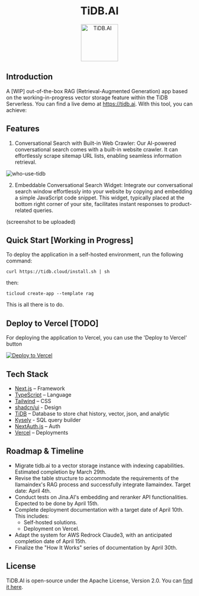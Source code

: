 <div align="center">
<h1>TiDB.AI</h1>
  <a href='https://tidb.cloud/?utm_source=github&utm_medium=tidb.ai'>
    <img src="https://raw.githubusercontent.com/pingcap/tidb.ai/main/www/public/nextra/icon-dark.svg" alt="TiDB.AI" width =100 height=100></img>
  </a>
</div>

## Introduction
A [WIP] out-of-the-box RAG (Retrieval-Augmented Generation) app based on the working-in-progress vector storage feature within the TiDB Serverless. You can find a live demo at https://tidb.ai. With this tool, you can achieve:


## Features
1. Conversational Search with Built-in Web Crawler: Our AI-powered conversational search comes with a built-in website crawler. It can effortlessly scrape sitemap URL lists, enabling seamless information retrieval.

![who-use-tidb](https://github.com/pingcap/tidb.ai/assets/1237528/0784e26e-8392-4bbe-bda1-6a680b12a805 "Image Title")

2. Embeddable Conversational Search Widget: Integrate our conversational search window effortlessly into your website by copying and embedding a simple JavaScript code snippet. This widget, typically placed at the bottom right corner of your site, facilitates instant responses to product-related queries.

(screenshot to be uploaded)

## Quick Start [Working in Progress]
To deploy the application in a self-hosted environment, run the following command:

```
curl https://tidb.cloud/install.sh | sh
```
then:
```
ticloud create-app --template rag
```

This is all there is to do.


## Deploy to Vercel [TODO]
For deploying the application to Vercel, you can use the 'Deploy to Vercel' button

[![Deploy to Vercel](https://vercel.com/button)](https://vercel.com/import/project?template=YOUR_GITHUB_REPOSITORY_URL)


## Tech Stack
- [Next.js](https://nextjs.org/) – Framework
- [TypeScript](https://www.typescriptlang.org/) – Language
- [Tailwind](https://tailwindcss.com/) – CSS
- [shadcn/ui](https://ui.shadcn.com/) - Design
- [TiDB](https://tidb.cloud/) – Database to store chat history, vector, json, and analytic
- [Kysely](https://kysely.dev/) - SQL query builder
- [NextAuth.js](https://next-auth.js.org/) – Auth
- [Vercel](https://vercel.com/) – Deployments


## Roadmap & Timeline

* Migrate tidb.ai to a vector storage instance with indexing capabilities. Estimated completion by March 29th.
* Revise the table structure to accommodate the requirements of the llamaindex's RAG process and successfully integrate llamaindex. Target date: April 4th.
* Conduct tests on Jina.AI's embedding and reranker API functionalities. Expected to be done by April 15th.
* Complete deployment documentation with a target date of April 10th. This includes:
  * Self-hosted solutions.
  * Deployment on Vercel.
* Adapt the system for AWS Redrock Claude3, with an anticipated completion date of April 15th.
* Finalize the "How It Works" series of documentation by April 30th.


## License
TiDB.AI is open-source under the Apache License, Version 2.0. You can [find it here](/LICENSE.txt).
